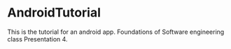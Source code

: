 # AndroidTutorial
This is the tutorial for an android app. Foundations of Software engineering class Presentation 4.

